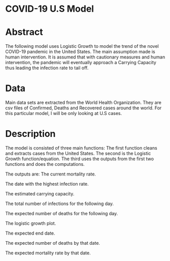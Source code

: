 # COVID-19 U.S Model

# Abstract
The following model uses Logistic Growth to model the trend of the novel COVID-19 pandemic in the United States. The main assumption made is human intervention. It is assumed that with cautionary measures and human intervention, the pandemic will eventually approach a Carrying Capacity thus leading the infection rate to tail off. 

# Data
Main data sets are extracted from the World Health Organization. They are csv files of Confirmed, Deaths and Recovered cases around the world. For this particular model, I will be only looking at U.S cases.

# Description
The model is consisted of three main functions:
The first function cleans and extracts cases from the United States.
The second is the Logistic Growth function/equation.
The third uses the outputs from the first two functions and does the computations. 

The outputs are:
The current mortality rate.

The date with the highest infection rate.

The estimated carrying capacity.

The total number of infections for the following day.

The expected number of deaths for the following day.

The logistic growth plot.

The expected end date.

The expected number of deaths by that date.

The expected mortality rate by that date.
